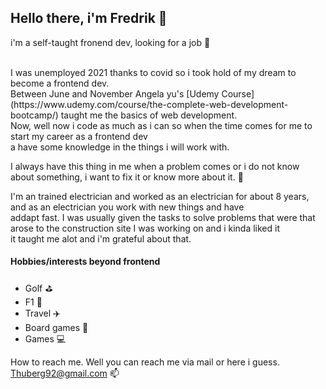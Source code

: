 ## Hello there, i'm Fredrik 👋

i'm a self-taught fronend dev, looking for a job 👀

<br>
I was unemployed 2021 thanks to covid so i took hold of my dream to become a frontend dev. <br>
Between June and November Angela yu's [Udemy Course](https://www.udemy.com/course/the-complete-web-development-bootcamp/)
taught me the basics of web development. <br>
Now, well now i code as much as i can so when the time comes for me to start my career as a frontend dev <br>
a have some knowledge in the things i will work with.


I always have this thing in me when a problem comes or i do not know about something, i want to fix it or know more about it. :book:


I'm an trained electrician and worked as an electrician for about 8 years, and as an electrician you work with new things and have <br>
addapt fast. I was usually given the tasks to solve problems that were that arose to the construction site I was working on and i kinda liked it <br>
it taught me alot and i'm grateful about that.


#### Hobbies/interests beyond frontend ####

- Golf :golf:
- F1 :red_car:
- Travel :airplane:
- Board games :game_die:
- Games :computer:








How to reach me. Well you can reach me via mail or here i guess. Thuberg92@gmail.com 📫

<!---after
FredrikThunberg/FredrikThunberg is a ✨ special ✨ repository because its `README.md` (this file) appears on your GitHub profile.
You can click the Preview link to take a look at your changes.
--->
